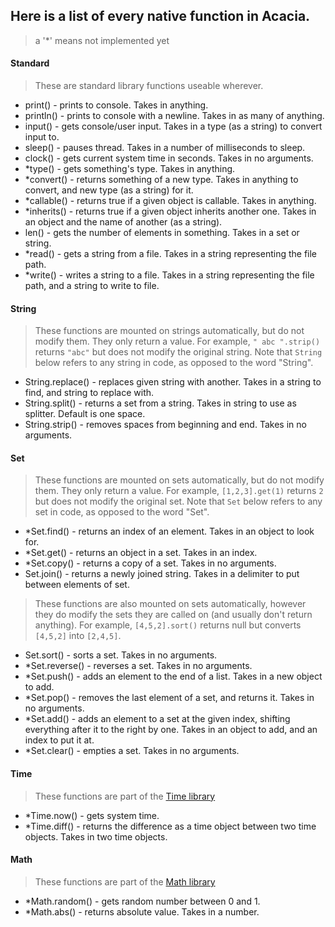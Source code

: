 ## Here is a list of every native function in Acacia.
> a '*' means not implemented yet

#### Standard
>These are standard library functions useable wherever.
* print() - prints to console. Takes in anything. 
* println() - prints to console with a newline. Takes in as many of anything. 
* input() - gets console/user input. Takes in a type (as a string) to convert input to. 
* sleep() - pauses thread. Takes in a number of milliseconds to sleep.
* clock() - gets current system time in seconds. Takes in no arguments.
* *type() - gets something's type. Takes in anything. 
* *convert() - returns something of a new type. Takes in anything to convert, and new type (as a string) for it.
* *callable() - returns true if a given object is callable. Takes in anything. 
* *inherits() - returns true if a given object inherits another one. Takes in an object and the name of another (as a string).
* len() - gets the number of elements in something. Takes in a set or string.
* *read() - gets a string from a file. Takes in a string representing the file path.
* *write() - writes a string to a file. Takes in a string representing the file path, and a string to write to file.

#### String
>These functions are mounted on strings automatically, but do not modify them. They only return a value. For example, `" abc ".strip()` returns `"abc"` but does not modify the original string. Note that `String` below refers to any string in code, as opposed to the word "String".
* String.replace() - replaces given string with another. Takes in a string to find, and string to replace with.
* String.split() - returns a set from a string. Takes in string to use as splitter. Default is one space.
* String.strip() - removes spaces from beginning and end. Takes in no arguments.

#### Set
>These functions are mounted on sets automatically, but do not modify them. They only return a value. For example, `[1,2,3].get(1)` returns `2` but does not modify the original set. Note that `Set` below refers to any set in code, as opposed to the word "Set".
* *Set.find() - returns an index of an element. Takes in an object to look for.
* *Set.get() - returns an object in a set. Takes in an index.
* *Set.copy() - returns a copy of a set. Takes in no arguments.
* Set.join() - returns a newly joined string. Takes in a delimiter to put between elements of set.
>These functions are also mounted on sets automatically, however they do modify the sets they are called on (and usually don't return anything). For example, `[4,5,2].sort()` returns null but converts `[4,5,2]` into `[2,4,5]`.
* Set.sort() - sorts a set. Takes in no arguments.
* *Set.reverse() - reverses a set. Takes in no arguments.
* *Set.push() - adds an element to the end of a list. Takes in a new object to add.
* *Set.pop() - removes the last element of a set, and returns it. Takes in no arguments.
* *Set.add() - adds an element to a set at the given index, shifting everything after it to the right by one. Takes in an object to add, and an index to put it at.
* *Set.clear() - empties a set. Takes in no arguments.

#### Time
>These functions are part of the [Time library]()
* *Time.now() - gets system time.
* *Time.diff() - returns the difference as a time object between two time objects. Takes in two time objects.

#### Math
>These functions are part of the [Math library]()
* *Math.random() - gets random number between 0 and 1.
* *Math.abs() - returns absolute value. Takes in a number.
